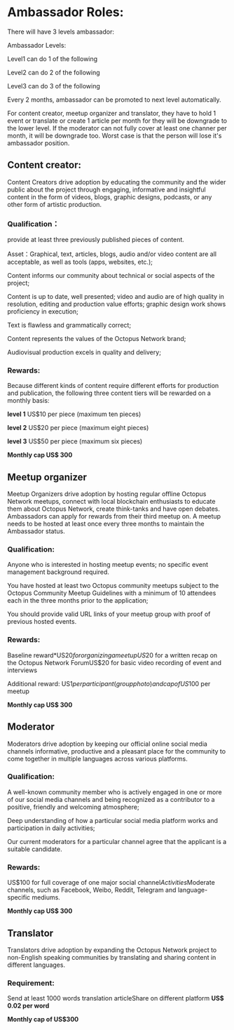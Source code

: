 # Ambassador Roles:

There will have 3 levels ambassador:

Ambassador Levels:

Level1 can do 1 of the following

Level2 can do 2 of the following

Level3 can do 3 of the following

Every 2 months, ambassador can be promoted to next level automatically.

For content creator, meetup organizer and translator, they have to hold 1 event or translate or create 1 article per month for they will be downgrade to the lower level. If the moderator can not fully cover at least one channer per month, it will be downgrade too. Worst case is that the person will lose it's ambassador position.

## Content creator:

Content Creators drive adoption by educating the community and the wider public about the project through engaging, informative and insightful content in the form of videos, blogs, graphic designs, podcasts, or any other form of artistic production.

### Qualification：

provide at least three previously published pieces of content.

Asset：Graphical, text, articles, blogs, audio and/or video content are all acceptable, as well as tools (apps, websites, etc.);

Content informs our community about technical or social aspects of the project;

Content is up to date, well presented; video and audio are of high quality in resolution, editing and production value efforts; graphic design work shows proficiency in execution;

Text is flawless and grammatically correct;

Content represents the values of the Octopus Network brand;

Audiovisual production excels in quality and delivery;

### Rewards:

Because different kinds of content require different efforts for production and publication, the following three content tiers will be rewarded on a monthly basis:

**level 1** US$10 per piece (maximum ten pieces)

**level 2** US$20 per piece (maximum eight pieces)

**level 3** US$50 per piece (maximum six pieces)

**Monthly cap US$ 300**

## Meetup organizer

Meetup Organizers drive adoption by hosting regular offline Octopus Network meetups, connect with local blockchain enthusiasts to educate them about Octopus Network, create think-tanks and have open debates. Ambassadors can apply for rewards from their third meetup on. A meetup needs to be hosted at least once every three months to maintain the Ambassador status.

### Qualification:

Anyone who is interested in hosting meetup events; no specific event management background required.

You have hosted at least two Octopus community meetups subject to the Octopus Community Meetup Guidelines with a minimum of 10 attendees each in the three months prior to the application;

 You should provide valid URL links of your meetup group with proof of previous hosted events.

### Rewards:

Baseline reward*US$20 for organizing a meetupUS$20 for a written recap on the Octopus Network ForumUS$20 for basic video recording of event and interviews

Additional reward: US$1 per participant (group photo) and cap of US$100 per meetup

**Monthly cap US$ 300**

## Moderator

Moderators drive adoption by keeping our official online social media channels informative, productive and a pleasant place for the community to come together in multiple languages across various platforms.

### Qualification: 

A well-known community member who is actively engaged in one or more of our social media channels and being recognized as a contributor to a positive, friendly and welcoming atmosphere;

Deep understanding of how a particular social media platform works and participation in daily activities;

Our current moderators for a particular channel agree that the applicant is a suitable candidate.

### Rewards:

US$100 for full coverage of one major social channel*Activities*Moderate channels, such as Facebook, Weibo, Reddit, Telegram and language-specific mediums.

**Monthly cap US$ 300**

## Translator

Translators drive adoption by expanding the Octopus Network project to non-English speaking communities by translating and sharing content in different languages.

### Requirement:

Send at least 1000 words translation articleShare on different platform
**US$ 0.02 per word**

**Monthly cap of US$300**